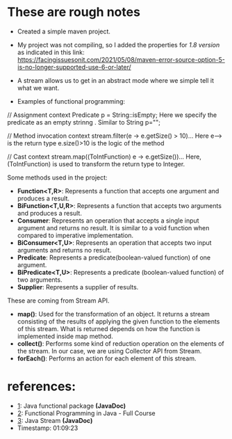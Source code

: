# These are rough notes

- Created a simple maven project.

- My project was not compiling, so I added the properties for _1.8 version_ as indicated in this link: https://facingissuesonit.com/2021/05/08/maven-error-source-option-5-is-no-longer-supported-use-6-or-later/

- A stream allows us to get in an abstract mode where we simple tell it what we want.

- Examples of functional programming:

// Assignment context
     Predicate<String> p = String::isEmpty;
     Here we specify the predicate as an empty strinng .
     Similar to String p="";

// Method invocation context
     stream.filter(e -> e.getSize() > 10)...
     Here e--> is the return type 
     e.size()>10 is the logic of the method
     

// Cast context
     stream.map((ToIntFunction) e -> e.getSize())...
     Here,  (ToIntFunction) is used to transform the return type to Integer.
     
Some methods used in the project:
     
- **Function<T,R>**: Represents a function that accepts one argument and produces a result.
- **BiFunction<T,U,R>**: Represents a function that accepts two arguments and produces a result.
- **Consumer<T>**: Represents an operation that accepts a single input argument and returns no result. It is similar to a void function when compared to imperative implementation.
- **BiConsumer<T,U>**: Represents an operation that accepts two input arguments and returns no result.
- **Predicate<T>**: Represents a predicate(boolean-valued function) of one argument.
- **BiPredicate<T,U>**: Represents a predicate (boolean-valued function) of two arguments.
- **Supplier<T>**: Represents a supplier of results.

These are coming from Stream API.
- **map()**: Used for the transformation of an object.  It returns a stream consisting of the results of applying the given function to the elements of this stream. What is returned depends on how the function is implemented inside map method.
- **collect()**: Performs some kind of reduction operation on the elements of the stream. In our case, we are using Collector API from Stream.  
- **forEach()**: Performs an action for each element of this stream. 

# references:
- [1](https://docs.oracle.com/javase/8/docs/api/java/util/function/package-summary.html#package.description): Java functional package **(JavaDoc)**
- [2](https://www.youtube.com/watch?v=rPSL1alFIjI): Functional Programming in Java - Full Course
- [3](https://docs.oracle.com/javase/8/docs/api/java/util/stream/Stream.html): Java Stream **(JavaDoc)**
- Timestamp: 01:09:23

